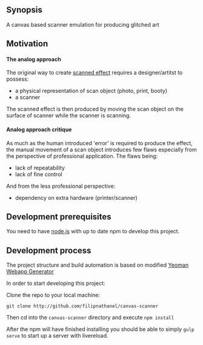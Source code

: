 ## Synopsis

A canvas based scanner emulation for producing glitched art

## Motivation

#### The analog approach

The original way to create [scanned effect](http://www.trendlist.org/trends/scanned) requires a designer/artitst to possess:

- a physical representation of scan object (photo, print, booty)
- a scanner

The scanned effect is then produced by moving the scan object on the surface of scanner while the scanner is scanning.

#### Analog approach critique

As much as the human introduced 'error' is required to produce the effect, the manual movement of a scan object introduces few flaws especially from the perspective of professional application. The flaws being:

- lack of repeatability
- lack of fine control

And from the less professional perspective:

- dependency on extra hardware (printer/scanner) 

## Development prerequisites

You need to have [node.js](https://nodejs.org/) with up to date npm to develop this project.

## Development process

The project structure and build automation is based on modified [Yeoman Webapp Generator](https://github.com/yeoman/generator-webapp)

In order to start developing this project:

Clone the repo to your local machine:

`git clone http://github.com/filipnathanel/canvas-scanner`

Then cd into the `canvas-scanner` directory and execute `npm install`

After the npm will have finished installing you should be able to simply `gulp serve` to start up a server with livereload.